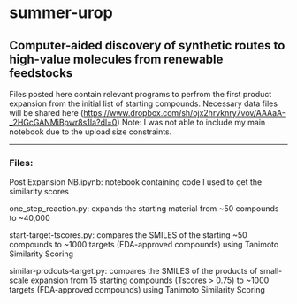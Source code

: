 # summer-urop
## Computer-aided discovery of synthetic routes to high-value molecules from renewable feedstocks

Files posted here contain relevant programs to perfrom the first product expansion from the initial list of starting compounds.
Necessary data files will be shared here (https://www.dropbox.com/sh/ojx2hrvknry7vov/AAAaA-_2HGcGANMiBpwr8s1Ia?dl=0)
Note: I was not able to include my main notebook due to the upload size constraints.
___

### Files:

Post Expansion NB.ipynb: notebook containing code I used to get the similarity scores

one_step_reaction.py: expands the starting material from ~50 compounds to ~40,000

start-target-tscores.py: compares the SMILES of the starting ~50 compounds to ~1000 targets (FDA-approved compounds) using Tanimoto Similarity Scoring

similar-prodcuts-target.py: compares the SMILES of the products of small-scale expansion from 15 starting compounds (Tscores > 0.75) to ~1000 targets (FDA-approved compounds) using Tanimoto Similarity Scoring
